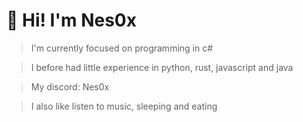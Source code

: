 # 👋 Hi! I'm Nes0x


> I'm currently focused on programming in c# 

> I before had little experience in python, rust, javascript and java

> My discord: Nes0x

> I also like listen to music, sleeping and eating
